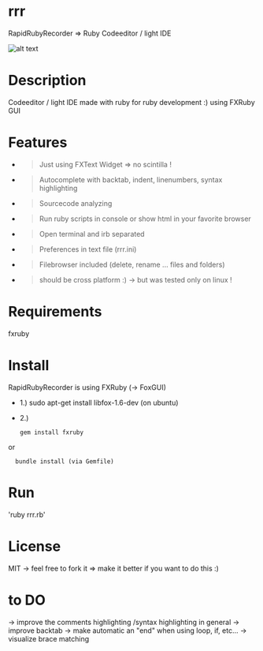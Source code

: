 # rrr
RapidRubyRecorder => Ruby Codeeditor / light IDE

![alt text](https://github.com/morten1982/rrr/blob/master/icons/rrr_run.png)

# Description
Codeeditor / light IDE made with ruby for ruby development :) 
using FXRuby GUI

# Features
- > Just using FXText Widget => no scintilla ! 
- > Autocomplete with backtab, indent, linenumbers, syntax highlighting
- > Sourcecode analyzing
- > Run ruby scripts in console or show html in your favorite browser 
- > Open terminal and irb separated
- > Preferences in text file (rrr.ini) 
- > Filebrowser included (delete, rename ... files and folders)

- > should be cross platform :) -> but was tested only on linux !

# Requirements
fxruby

# Install
RapidRubyRecorder is using FXRuby (-> FoxGUI)

- 1.) sudo apt-get install libfox-1.6-dev (on ubuntu)

- 2.) 

      gem install fxruby

or

      bundle install (via Gemfile)
 
# Run
'ruby rrr.rb'

# License
MIT -> feel free to fork it => make it better if you want to do this :)

# to DO
-> improve the comments highlighting /syntax highlighting in general
-> improve backtab
-> make automatic an "end" when using loop, if, etc...
-> visualize brace matching
